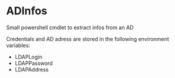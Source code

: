 # ADInfos
Small powershell cmdlet to extract infos from an AD

Credentials and AD adress are stored in the following environment variables:
- LDAPLogin
- LDAPPassword
- LDAPAddress
